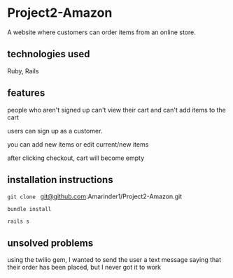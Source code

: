 # Project2-Amazon

A website where customers can order items from an online store.

## technologies used

Ruby, Rails

## features

people who aren't signed up can't view their cart and can't add items to the cart

users can sign up as a customer.

you can add new items or edit current/new items

after clicking checkout, cart will become empty

## installation instructions
`git clone ` git@github.com:Amarinder1/Project2-Amazon.git

`bundle install`

`rails s`

## unsolved problems
using the twilio gem, I wanted to send the user a text message saying that their order has been placed, but I never got it to work

